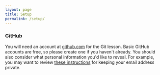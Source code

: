 ```yaml
---
layout: page
title: Setup
permalink: /setup/
---
```


<div id="git"> <!-- Start of 'Git' section. GitHub browser compatability
           is given at https://help.github.com/articles/supported-browsers/-->
  <h3>GitHub</h3>
  <p>
    You will need an account at <a href="https://github.com/">github.com</a>
    for the Git lesson. Basic GitHub accounts are free, so please create one if you haven't already.
    You should also consider what personal information you'd like to reveal. For
    example, you may want to review
    <a href="https://help.github.com/articles/keeping-your-email-address-private/">these instructions</a>
    for keeping your email address private.
  </p>
</div> <!-- End of 'Git' section. -->

